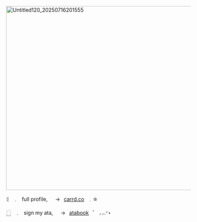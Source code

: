 <img width="1500" height="500" alt="Untitled120_20250716201555" src="https://github.com/user-attachments/assets/239812d6-b74b-48e5-912f-0b2fe0484ab0" />

ᛝ⠀﹒⠀full profile,⠀⠀→⠀[carrd.co](https://celinedeijii.carrd.co/)⠀﹒✮

𓉸⠀﹒⠀sign my ata,⠀⠀→⠀[atabook](https://celina.atabook.org/)⠀゛ ⸝⸝.ᐟ⋆
